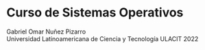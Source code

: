 # Curso de Sistemas Operativos


Gabriel Omar Nuñez Pizarro <br>
Universidad Latinoamericana de Ciencia y Tecnología
ULACIT
2022
